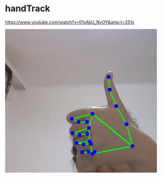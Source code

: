 # handTrack
https://www.youtube.com/watch?v=01sAkU_NvOY&amp;t=251s



![zasd](KakaoTalk_20210605_141729445.png)
